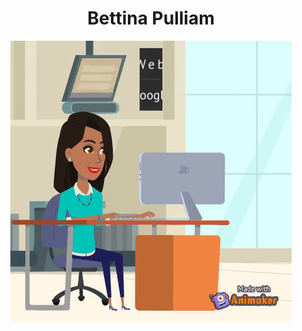 <div align="center">
  <h1>Bettina Pulliam</h1>
</div>

<div align="center">
<img src="./assets/YNUP87RS71CER2CK.gif">
</div>